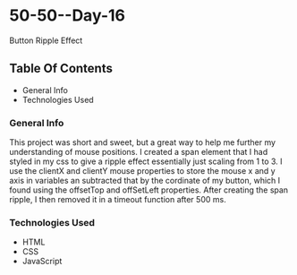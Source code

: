 # 50-50--Day-16
Button Ripple Effect

## Table Of Contents
* General Info
* Technologies Used

### General Info
This project was short and sweet, but a great way to help me further my understanding of mouse positions. 
I created a span element that I had styled in my css to give a ripple effect essentially just scaling from 1 to 3.
I use the clientX and clientY mouse properties to store the mouse x and y axis in variables an subtracted that by the cordinate of my button,
which I found using the offsetTop and offSetLeft properties. After creating the span ripple, I then removed it in a timeout function after 500 ms.

### Technologies Used
* HTML
* CSS
* JavaScript